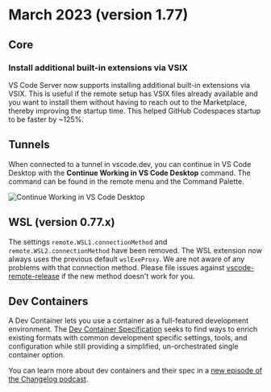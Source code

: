 # March 2023 (version 1.77)

## Core

### Install additional built-in extensions via VSIX

VS Code Server now supports installing additional built-in extensions via VSIX. This is useful if the remote setup has VSIX files already available and you want to install them without having to reach out to the Marketplace, thereby improving the startup time. This helped GitHub Codespaces startup to be faster by ~125%.

## Tunnels

When connected to a tunnel in vscode.dev, you can continue in VS Code Desktop with the **Continue Working in VS Code Desktop** command. The command can be found in the remote menu and the Command Palette.

![Continue Working in VS Code Desktop](images/1_77/tunnel-open-in-desktop.png)

## WSL (version 0.77.x)

The settings `remote.WSL1.connectionMethod` and `remote.WSL2.connectionMethod` have been removed. The WSL extension now always uses the previous default `wslExeProxy`. We are not aware of any problems with that connection method. Please file issues against [vscode-remote-release](https://github.com/microsoft/vscode-remote-release/issues) if the new method doesn't work for you.

## Dev Containers

A Dev Container lets you use a container as a full-featured development environment. The [Dev Container Specification](https://containers.dev/) seeks to find ways to enrich existing formats with common development specific settings, tools, and configuration while still providing a simplified, un-orchestrated single container option.

You can learn more about dev containers and their spec in a [new episode of the Changelog podcast](https://changelog.com/podcast/529).
